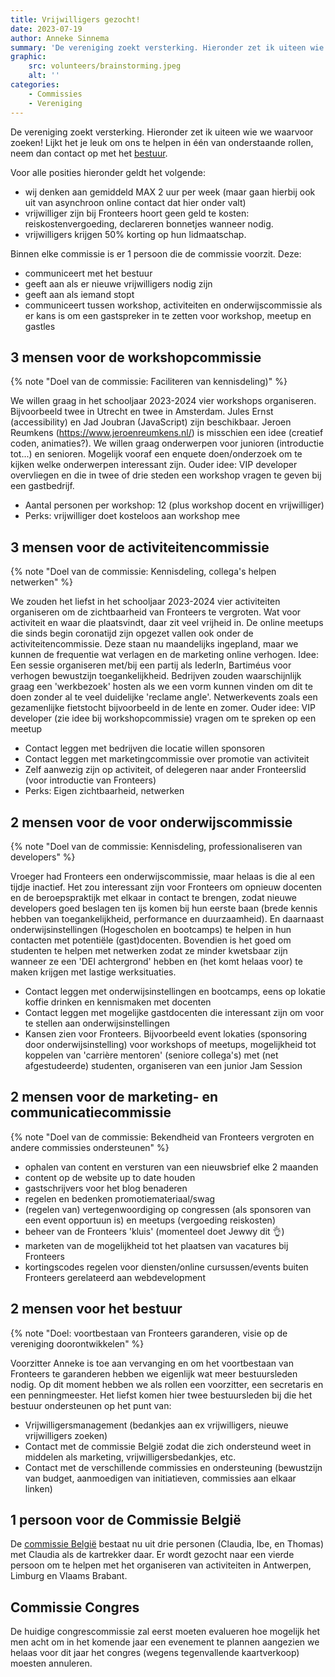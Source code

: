 ```yaml
---
title: Vrijwilligers gezocht!
date: 2023-07-19
author: Anneke Sinnema
summary: 'De vereniging zoekt versterking. Hieronder zet ik uiteen wie we waarvoor zoeken! Lijkt het je leuk om ons te helpen in één van onderstaande rollen, neem dan contact op met het [bestuur](mailto:bestuur@fronteers.nl).'
graphic:
    src: volunteers/brainstorming.jpeg
    alt: ''
categories:
    - Commissies
    - Vereniging
---
```


De vereniging zoekt versterking. Hieronder zet ik uiteen wie we waarvoor zoeken! Lijkt het je leuk om ons te helpen in één van onderstaande rollen, neem dan contact op met het [bestuur](mailto:bestuur@fronteers.nl).

Voor alle posities hieronder geldt het volgende:

-   wij denken aan gemiddeld MAX 2 uur per week (maar gaan hierbij ook uit van asynchroon online contact dat hier onder valt)
-   vrijwilliger zijn bij Fronteers hoort geen geld te kosten: reiskostenvergoeding, declareren bonnetjes wanneer nodig.
-   vrijwilligers krijgen 50% korting op hun lidmaatschap.

Binnen elke commissie is er 1 persoon die de commissie voorzit. Deze:

-   communiceert met het bestuur
-   geeft aan als er nieuwe vrijwilligers nodig zijn
-   geeft aan als iemand stopt
-   communiceert tussen workshop, activiteiten en onderwijscommissie als er kans is om een gastspreker in te zetten voor workshop, meetup en gastles

## 3 mensen voor de workshopcommissie

{% note "Doel van de commissie: Faciliteren van kennisdeling)" %}

We willen graag in het schooljaar 2023-2024 vier workshops organiseren. Bijvoorbeeld twee in Utrecht en twee in Amsterdam. Jules Ernst (accessibility) en Jad Joubran (JavaScript) zijn beschikbaar. Jeroen Reumkens (https://www.jeroenreumkens.nl/) is misschien een idee (creatief coden, animaties?). We willen graag onderwerpen voor junioren (introductie tot...) en senioren. Mogelijk vooraf een enquete doen/onderzoek om te kijken welke onderwerpen interessant zijn. Ouder idee: VIP developer overvliegen en die in twee of drie steden een workshop vragen te geven bij een gastbedrijf.

-   Aantal personen per workshop: 12 (plus workshop docent en vrijwilliger)
-   Perks: vrijwilliger doet kosteloos aan workshop mee

## 3 mensen voor de activiteitencommissie

{% note "Doel van de commissie: Kennisdeling, collega's helpen netwerken" %}

We zouden het liefst in het schooljaar 2023-2024 vier activiteiten organiseren om de zichtbaarheid van Fronteers te vergroten. Wat voor activiteit en waar die plaatsvindt, daar zit veel vrijheid in. De online meetups die sinds begin coronatijd zijn opgezet vallen ook onder de activiteitencommissie. Deze staan nu maandelijks ingepland, maar we kunnen de frequentie wat verlagen en de marketing online verhogen. Idee: Een sessie organiseren met/bij een partij als IederIn, Bartiméus voor verhogen bewustzijn toegankelijkheid. Bedrijven zouden waarschijnlijk graag een 'werkbezoek' hosten als we een vorm kunnen vinden om dit te doen zonder al te veel duidelijke 'reclame angle'. Netwerkevents zoals een gezamenlijke fietstocht bijvoorbeeld in de lente en zomer. Ouder idee: VIP developer (zie idee bij workshopcommissie) vragen om te spreken op een meetup

-   Contact leggen met bedrijven die locatie willen sponsoren
-   Contact leggen met marketingcommissie over promotie van activiteit
-   Zelf aanwezig zijn op activiteit, of delegeren naar ander Fronteerslid (voor introductie van Fronteers)
-   Perks: Eigen zichtbaarheid, netwerken

## 2 mensen voor de voor onderwijscommissie

{% note "Doel van de commissie: Kennisdeling, professionaliseren van developers" %}

Vroeger had Fronteers een onderwijscommissie, maar helaas is die al een tijdje inactief.
Het zou interessant zijn voor Fronteers om opnieuw docenten en de beroepspraktijk met elkaar in contact te brengen, zodat nieuwe developers goed beslagen ten ijs komen bij hun eerste baan (brede kennis hebben van toegankelijkheid, performance en duurzaamheid). En daarnaast onderwijsinstellingen (Hogescholen en bootcamps) te helpen in hun contacten met potentiële (gast)docenten. Bovendien is het goed om studenten te helpen met netwerken zodat ze minder kwetsbaar zijn wanneer ze een 'DEI achtergrond' hebben en (het komt helaas voor) te maken krijgen met lastige werksituaties.

-   Contact leggen met onderwijsinstellingen en bootcamps, eens op lokatie koffie drinken en kennismaken met docenten
-   Contact leggen met mogelijke gastdocenten die interessant zijn om voor te stellen aan onderwijsinstellingen
-   Kansen zien voor Fronteers. Bijvoorbeeld event lokaties (sponsoring door onderwijsinstelling) voor workshops of meetups, mogelijkheid tot koppelen van 'carrière mentoren' (seniore collega's) met (net afgestudeerde) studenten, organiseren van een junior Jam Session

## 2 mensen voor de marketing- en communicatiecommissie

{% note "Doel van de commissie: Bekendheid van Fronteers vergroten en andere commissies ondersteunen" %}

-   ophalen van content en versturen van een nieuwsbrief elke 2 maanden
-   content op de website up to date houden
-   gastschrijvers voor het blog benaderen
-   regelen en bedenken promotiemateriaal/swag
-   (regelen van) vertegenwoordiging op congressen (als sponsoren van een event opportuun is) en meetups (vergoeding reiskosten)
-   beheer van de Fronteers 'kluis' (momenteel doet Jewwy dit 👌)
-   marketen van de mogelijkheid tot het plaatsen van vacatures bij Fronteers
-   kortingscodes regelen voor diensten/online cursussen/events buiten Fronteers gerelateerd aan webdevelopment

## 2 mensen voor het bestuur

{% note "Doel: voortbestaan van Fronteers garanderen, visie op de vereniging doorontwikkelen" %}

Voorzitter Anneke is toe aan vervanging en om het voortbestaan van Fronteers te garanderen hebben we eigenlijk wat meer bestuursleden nodig. Op dit moment hebben we als rollen een voorzitter, een secretaris en een penningmeester. Het liefst komen hier twee bestuursleden bij die het bestuur ondersteunen op het punt van:

-   Vrijwilligersmanagement (bedankjes aan ex vrijwilligers, nieuwe vrijwilligers zoeken)
-   Contact met de commissie België zodat die zich ondersteund weet in middelen als marketing, vrijwilligersbedankjes, etc.
-   Contact met de verschillende commissies en ondersteuning (bewustzijn van budget, aanmoedigen van initiatieven, commissies aan elkaar linken)

## 1 persoon voor de Commissie België

De [commissie België](https://fronteersbe.github.io/) bestaat nu uit drie personen (Claudia, Ibe, en Thomas) met Claudia als de kartrekker daar. Er wordt gezocht naar een vierde persoon om te helpen met het organiseren van activiteiten in Antwerpen, Limburg en Vlaams Brabant.

## Commissie Congres

De huidige congrescommissie zal eerst moeten evalueren hoe mogelijk het men acht om in het komende jaar een evenement te plannen aangezien we helaas voor dit jaar het congres (wegens tegenvallende kaartverkoop) moesten annuleren.
